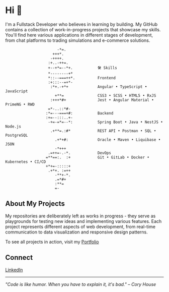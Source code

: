 # Hi 👋

I'm a Fullstack Developer who believes in learning by building. My GitHub contains a collection of work-in-progress projects that showcase my skills. You'll find here various applications in different stages of development, from chat platforms to trading simulations and e-commerce solutions.

```
                       -*=.                       
                     +++*.                        
                    -++++.                        
                   :+..-++=.                      
                   +--+*=--*+.           🛠️ Skills
                   *--------+*                    
                   *::--===++*.          Frontend
                   :+:::--=+*-                    
                    :*+.-+*+             Angular • TypeScript • JavaScript
                      +**=               CSS3 • SCSS • HTML5 • RxJS
                    :+++*#+              Jest • Angular Material • PrimeNG • RWD
                   =*-..::*#-                     
                  :*=---===+#:           Backend
                  :+=--:::..+-                    
                   -+=-=*=--*:           Spring Boot • Java • NestJS • Node.js
                    .+**=.:#*            REST API • Postman • SQL • PostgreSQL
                      .+*+#:             Oracle • Maven • Liquibase • JSON
                      -*+++                       
                   .=++=-.-*.            DevOps
                  =**==:.  :+            Git • GitLab • Docker • Kubernetes • CI/CD
                  +*+=-:::::+                     
                   .+*+. :=++                     
                      -**+-*.                     
                      .=*#+                       
                      :**=                        
                      =-
```
## About My Projects
My repositories are deliberately left as works in progress - they serve as playgrounds for testing new ideas and implementing various features. Each project represents different aspects of web development, from real-time communication to data visualization and responsive design patterns.

To see all projects in action, visit my [Portfolio](your-portfolio-url)

## Connect
[LinkedIn](https://www.linkedin.com/in/YourLinkedInProfile)

---

*"Code is like humor. When you have to explain it, it's bad." – Cory House*
